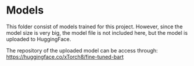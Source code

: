 # Models

This folder consist of models trained for this project. However, since the model size is very big, the model file is not included here, but the model is uploaded to HuggingFace.

The repository of the uploaded model can be access through:
https://huggingface.co/xTorch8/fine-tuned-bart